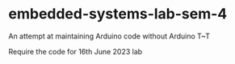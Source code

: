 # embedded-systems-lab-sem-4
An attempt at maintaining Arduino code without Arduino T~T


Require the code for 16th June 2023 lab
